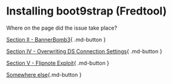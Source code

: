 # Installing boot9strap (Fredtool)

Where on the page did the issue take place?

[Section II - BannerBomb3](/troubleshoot/guide/bb3fredtool){ .md-button }

[Section IV - Overwriting DS Connection Settings](/troubleshoot/guide/fredtool){ .md-button }

[Section V - Flipnote Exploit](/troubleshoot/guide/flipnote){ .md-button }

[Somewhere else](/troubleshoot/issue/unknown){.md-button }
